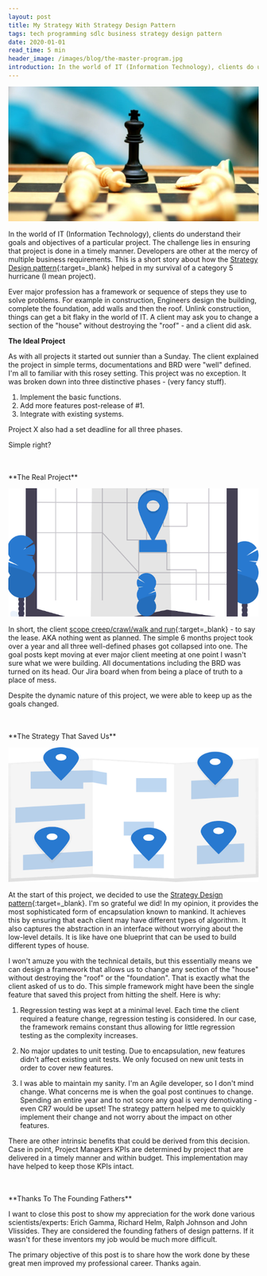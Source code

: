 ```yaml
---
layout: post
title: My Strategy With Strategy Design Pattern
tags: tech programming sdlc business strategy design pattern
date: 2020-01-01
read_time: 5 min
header_image: /images/blog/the-master-program.jpg
introduction: In the world of IT (Information Technology), clients do understand their goals and objectives of a particular project. The challenge lies in ensuring that project is done in a timely manner. Developers are other at the mercy of multiple business requirements. This is a short story about how the Strategy Design pattern helped in my survival of a category 5 hurricane (I mean project).
---
```


!["Design Pattern"](/images/blog/the-master-program.jpg "Strategy Design Pattern")
<small></small>

In the world of IT (Information Technology), clients do understand their goals and objectives of a particular project. The challenge lies in ensuring that project is done in a timely manner. Developers are other at the mercy of multiple business requirements. This is a short story about how the [Strategy Design pattern](https://sourcemaking.com/design_patterns/strategy){:target=_blank} helped in my survival of a category 5 hurricane (I mean project).

Ever major profession has a framework or sequence of steps they use to solve problems. For example in construction, Engineers design the building, complete the foundation, add walls and then the roof. Unlink construction, things can get a bit flaky in the world of IT. A client may ask you to change a section of the "house" without destroying the "roof" - and a client did ask.

**The Ideal Project**

As with all projects it started out sunnier than a Sunday. The client explained the project in simple terms, documentations and BRD were "well" defined. I'm all to familiar with this rosey setting. This project was no exception. It was broken down into three distinctive phases - (very fancy stuff).

1. Implement the basic functions.
2. Add more features post-release of #1.
3. Integrate with existing systems. 

Project X also had a set deadline for all three phases.

Simple right?

<br/>
<br/>
**The Real Project**

!["Original Destination"](/images/blog/original-destination.png "Original Goals")

In short, the client [scope creep/crawl/walk and run](https://www.wrike.com/project-management-guide/faq/what-is-scope-creep-in-project-management/){:target=_blank} - to say the lease. AKA nothing went as planned. The simple 6 months project took over a year and all three well-defined phases got collapsed into one. The goal posts kept moving at ever major client meeting at one point I wasn't sure what we were building. All documentations including the BRD was turned on its head. Our Jira board when from being a place of truth to a place of mess. 

Despite the dynamic nature of this project, we were able to keep up as the goals changed.

<br/>
<br/>
**The Strategy That Saved Us**

!["Original Destination"](/images/blog/multiple-destinations.png "Original Goals")


At the start of this project, we decided to use the [Strategy Design pattern](https://sourcemaking.com/design_patterns/strategy){:target=_blank}. I'm so grateful we did! In my opinion, it provides the most sophisticated form of encapsulation known to mankind. It achieves this by ensuring that each client may have different types of algorithm. It also captures the abstraction in an interface without worrying about the low-level details. It is like have one blueprint that can be used to build different types of house.

I won't amuze you with the technical details, but this essentially means we can design a framework that allows us to change any section of the "house" without destroying the "roof" or the "foundation". That is exactly what the client asked of us to do. This simple framework might have been the single feature that saved this project from hitting the shelf. Here is why:

1. Regression testing was kept at a minimal level. Each time the client required a feature change, regression testing is considered. In our case, the framework remains constant thus allowing for little regression testing as the complexity increases.

2. No major updates to unit testing. Due to encapsulation, new features didn't affect existing unit tests. We only focused on new unit tests in order to cover new features.

3. I was able to maintain my sanity. I'm an Agile developer, so I don't mind change. What concerns me is when the goal post continues to change. Spending an entire year and to not score any goal is very demotivating - even CR7 would be upset! The strategy pattern helped me to quickly implement their change and not worry about the impact on other features.

There are other intrinsic benefits that could be derived from this decision. Case in point, Project Managers KPIs are determined by project that are delivered in a timely manner and within budget. This implementation may have helped to keep those KPIs intact.

<br/>
<br/>
**Thanks To The Founding Fathers**

I want to close this post to show my appreciation for the work done various scientists/experts: Erich Gamma, Richard Helm, Ralph Johnson and John Vlissides. They are considered the founding fathers of design patterns. If it wasn't for these inventors my job would be much more difficult. 

The primary objective of this post is to share how the work done by these great men improved my professional career. Thanks again.



